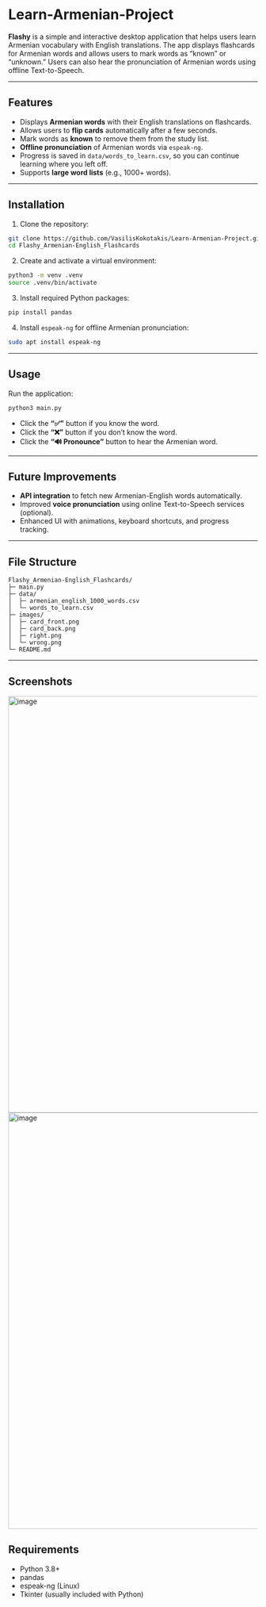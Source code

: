 # Learn-Armenian-Project

**Flashy** is a simple and interactive desktop application that helps users learn Armenian vocabulary with English translations. The app displays flashcards for Armenian words and allows users to mark words as “known” or “unknown.” Users can also hear the pronunciation of Armenian words using offline Text-to-Speech.

---

## Features

* Displays **Armenian words** with their English translations on flashcards.
* Allows users to **flip cards** automatically after a few seconds.
* Mark words as **known** to remove them from the study list.
* **Offline pronunciation** of Armenian words via `espeak-ng`.
* Progress is saved in `data/words_to_learn.csv`, so you can continue learning where you left off.
* Supports **large word lists** (e.g., 1000+ words).

---

## Installation

1. Clone the repository:

```bash
git clone https://github.com/VasilisKokotakis/Learn-Armenian-Project.git
cd Flashy_Armenian-English_Flashcards
```

2. Create and activate a virtual environment:

```bash
python3 -m venv .venv
source .venv/bin/activate
```

3. Install required Python packages:

```bash
pip install pandas
```

4. Install `espeak-ng` for offline Armenian pronunciation:

```bash
sudo apt install espeak-ng
```

---

## Usage

Run the application:

```bash
python3 main.py
```

* Click the **“✅”** button if you know the word.
* Click the **“❌”** button if you don’t know the word.
* Click the **“🔊 Pronounce”** button to hear the Armenian word.

---

## Future Improvements

* **API integration** to fetch new Armenian-English words automatically.
* Improved **voice pronunciation** using online Text-to-Speech services (optional).
* Enhanced UI with animations, keyboard shortcuts, and progress tracking.

---

## File Structure

```
Flashy_Armenian-English_Flashcards/
├─ main.py
├─ data/
│  ├─ armenian_english_1000_words.csv
│  └─ words_to_learn.csv
├─ images/
│  ├─ card_front.png
│  ├─ card_back.png
│  ├─ right.png
│  └─ wrong.png
└─ README.md
```

---

## Screenshots

<img width="895" height="840" alt="image" src="https://github.com/user-attachments/assets/1a50d920-2083-4055-9151-a8feac5d4b6b" />
<img width="895" height="840" alt="image" src="https://github.com/user-attachments/assets/858b6058-4398-4f31-b78f-987f9766fe50" />

## Requirements

* Python 3.8+
* pandas
* espeak-ng (Linux)
* Tkinter (usually included with Python)

